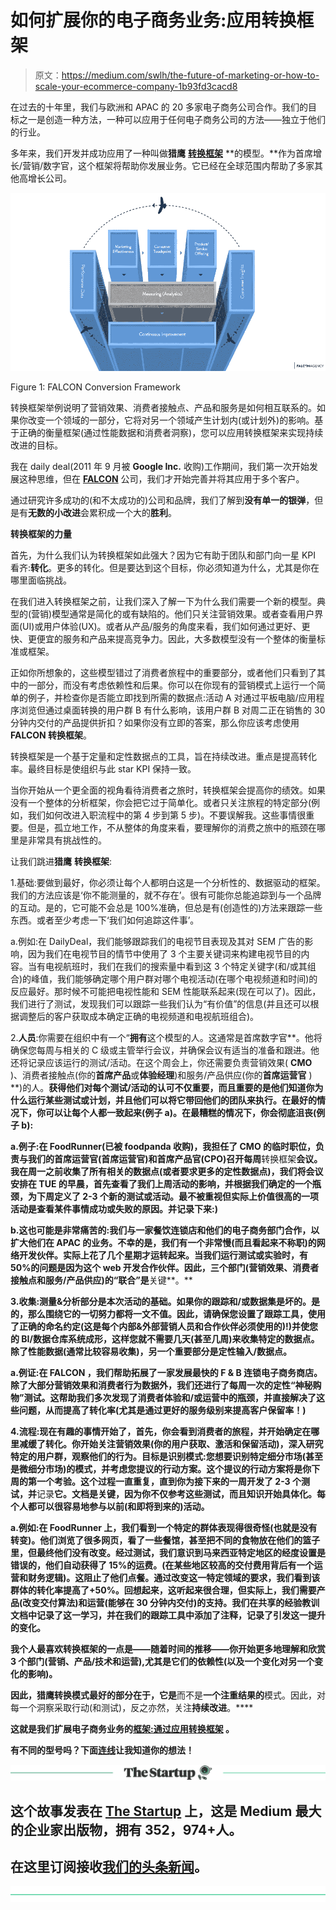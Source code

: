 # 如何扩展你的电子商务业务:应用转换框架

> 原文：<https://medium.com/swlh/the-future-of-marketing-or-how-to-scale-your-ecommerce-company-1b93fd3cacd8>

在过去的十年里，我们与欧洲和 APAC 的 20 多家电子商务公司合作。我们的目标之一是创造一种方法，一种可以应用于任何电子商务公司的方法——独立于他们的行业。

多年来，我们开发并成功应用了一种叫做**猎鹰** [**转换框架**](https://entrepreneurship7.com/2018/08/09/how-to-scale-your-ecommerce-business-conversion-framework/) **的模型。**作为首席增长/营销/数字官，这个框架将帮助你发展业务。它已经在全球范围内帮助了多家其他高增长公司。

![](img/f341dce54fdd2eab06959632461bd2bc.png)

Figure 1: FALCON Conversion Framework

转换框架举例说明了营销效果、消费者接触点、产品和服务是如何相互联系的。如果你改变一个领域的一部分，它将对另一个领域产生计划内(或计划外)的影响。基于正确的衡量框架(通过性能数据和消费者洞察)，您可以应用转换框架来实现持续改进的目标。

我在 daily deal(2011 年 9 月被 **Google Inc.** 收购)工作期间，我们第一次开始发展这种思维，但在 [**FALCON**](http://www.falcon-agency.com) 公司，我们才开始完善并将其应用于多个客户。

通过研究许多成功的(和不太成功的)公司和品牌，我们了解到**没有单一的银弹**，但是有**无数的小改进**会累积成一个大的**胜利**。

**转换框架的力量**

首先，为什么我们认为转换框架如此强大？因为它有助于团队和部门向一星 KPI 看齐:**转化**。更多的转化。但是要达到这个目标，你必须知道为什么，尤其是你在哪里面临挑战。

在我们进入转换框架之前，让我们深入了解一下为什么我们需要一个新的模型。典型的(营销)模型通常是简化的或有缺陷的。他们只关注营销效果。或者查看用户界面(UI)或用户体验(UX)。或者从产品/服务的角度来看，我们如何通过更好、更快、更便宜的服务和产品来提高竞争力。因此，大多数模型没有一个整体的衡量标准或框架。

正如你所想象的，这些模型错过了消费者旅程中的重要部分，或者他们只看到了其中的一部分，而没有考虑依赖性和后果。你可以在你现有的营销模式上运行一个简单的例子，并检查你是否能立即找到所需的数据点:活动 A 对通过平板电脑/应用程序浏览但通过桌面转换的用户群 B 有什么影响，该用户群 B 对周二正在销售的 30 分钟内交付的产品提供折扣？如果你没有立即的答案，那么你应该考虑使用 **FALCON 转换框架**。

转换框架是一个基于定量和定性数据点的工具，旨在持续改进。重点是提高转化率。最终目标是使组织与此 star KPI 保持一致。

当你开始从一个更全面的视角看待消费者之旅时，转换框架会提高你的绩效。如果没有一个整体的分析框架，你会把它过于简单化。或者只关注旅程的特定部分(例如，我们如何改进入职流程中的第 4 步到第 5 步)。不要误解我。这些事情很重要。但是，孤立地工作，不从整体的角度来看，要理解你的消费之旅中的瓶颈在哪里是非常具有挑战性的。

让我们跳进**猎鹰** **转换框架**:

1.基础:要做到最好，你必须让每个人都明白这是一个分析性的、数据驱动的框架。我们的方法应该是‘你不能测量的，就不存在’。很有可能你总能追踪到与一个品牌的互动。是的，它可能不会总是 100%准确，但总是有(创造性的)方法来跟踪一些东西。或者至少考虑一下‘我们如何追踪这件事’。

a.例如:在 DailyDeal，我们能够跟踪我们的电视节目表现及其对 SEM 广告的影响，因为我们在电视节目的情节中使用了 3 个主要关键词来构建电视节目的内容。当有电视航班时，我们在我们的搜索量中看到这 3 个特定关键字(和/或其组合)的峰值，我们能够确定哪个用户群对哪个电视活动(在哪个电视频道和时间)的反应最好。那时候不可能把电视性能和 SEM 性能联系起来(现在可以了)。因此，我们进行了测试，发现我们可以跟踪一些我们认为“有价值”的信息(并且还可以根据调整后的客户获取成本确定正确的电视频道和电视航班组合)。

2.**人员**:你需要在组织中有一个“**拥有**这个模型的人。这通常是首席数字官**。他将确保您每周与相关的 C 级或主管举行会议，并确保会议有适当的准备和跟进。他还将记录应该运行的测试/活动。在这个周会上，你还需要负责营销效果( **CMO** )、消费者接触点(你的**首席产品**或**体验经理**)和服务/产品供应(你的**首席运营官** ) **)的人。**获得他们对每个测试/活动的认可不仅重要，而且重要的是他们知道你为什么运行某些测试或计划，并且他们可以将它带回他们的团队来执行。在最好的情况下，你可以让每个人都一致起来(例子 a)。在最糟糕的情况下，你会彻底沮丧(例子 b):**

**a.例子:在 FoodRunner(已被 foodpanda 收购)，我担任了 CMO 的临时职位，负责与我们的首席运营官(首席运营官)和首席产品官(CPO)召开每周**转换框架**会议。我在周一之前收集了所有相关的数据点(或者要求更多的定性数据点)，我们将会议安排在 TUE 的早晨，首先查看了我们上周活动的影响，并根据我们确定的一个瓶颈，为下周定义了 2-3 个新的测试或活动。最不被重视但实际上价值很高的一项活动是查看某件事情成功或失败的原因。并记录下来:)**

**b.这也可能是非常痛苦的:我们与一家餐饮连锁店和他们的电子商务部门合作，以扩大他们在 APAC 的业务。不幸的是，我们有一个非常慢(而且看起来不称职)的网络开发伙伴。实际上花了几个星期才运转起来。当我们运行测试或实验时，有 50%的问题是因为这个 web 开发合作伙伴。因此，三个部门(营销效果、消费者接触点和服务/产品供应)的“联合”是**关键**。**

**3.**收集**:**测量&分析**部分是本次活动的基础。如果你的跟踪和/或数据集是坏的。是的，那么围绕它的一切努力都将一文不值。因此，请确保您设置了跟踪工具，使用了正确的命名约定(这是每个内部&外部营销人员和合作伙伴必须使用的)!)并使您的 BI/数据仓库系统成形，这样您就不需要几天(甚至几周)来收集特定的数据点。除了性能数据(通常比较容易收集)，另一个重要部分是定性输入/数据点。**

**a.例证:在 **FALCON** ，我们帮助拓展了一家发展最快的 F & B 连锁电子商务商店。除了大部分营销效果和消费者行为数据外，我们还进行了每周一次的定性“神秘购物”测试。这帮助我们多次发现了消费者体验和/或运营中的瓶颈，并直接解决了这些问题，从而提高了转化率(尤其是通过更好的服务级别来提高客户保留率！)**

**4.**流程:**现在有趣的事情开始了，首先，你会看到消费者的旅程，并开始确定**在哪里**减缓了转化。你开始关注营销效果(你的用户获取、激活和保留活动)，深入研究特定的用户群，观察他们的行为。目标是识别模式:您想要识别特定细分市场(甚至是微细分市场)的模式，并考虑您提议的行动方案。这个提议的行动方案将是你下周的第一个考验。这个过程一直重复，直到你为接下来的一周开发了 2-3 个测试，并**记录**它。文档是关键，因为你不仅参考这些测试，而且知识开始具体化。每个人都可以很容易地参与以前(和即将到来的)活动。**

**a.例如:在 FoodRunner 上，我们看到一个特定的群体表现得很奇怪(也就是没有转变)。他们浏览了很多网页，看了一些餐馆，甚至把不同的食物放在他们的篮子里，但最终他们没有改变。经过测试，我们意识到马来西亚特定地区的经度设置是错误的，他们自动获得了 15%的运费。(在某些地区较高的交付费用背后有一个运营和财务逻辑)。这阻止了他们点餐。通过改变这一特定领域的要求，我们看到该群体的转化率提高了+50%。回想起来，这听起来很合理，但实际上，我们需要产品(改变交付算法)和运营(能够在 30 分钟内交付)的支持。我们在共享的经验教训文档中记录了这一学习，并在我们的跟踪工具中添加了注释，记录了引发这一提升的变化。**

**我个人最喜欢转换框架的一点是——随着时间的推移——你开始更多地理解和欣赏 3 个部门(营销、产品/技术和运营),尤其是它们的依赖性(以及一个变化对另一个变化的影响)。**

**因此，**猎鹰转换模式**最好的部分在于，它是**而不是**一个注重结果的**模式。因此，对每一个洞察采取行动(和测试)，反之亦然，关注**持续改进**。****

**这就是我们扩展电子商务业务的[框架:通过应用**转换框架**](https://entrepreneurship7.com/2018/08/09/how-to-scale-your-ecommerce-business-conversion-framework/) 。**

**有不同的型号吗？下面[连线](https://www.linkedin.com/in/max-f-scheichenost-1981733a/)让我知道你的想法！**

**[![](img/308a8d84fb9b2fab43d66c117fcc4bb4.png)](https://medium.com/swlh)**

## **这个故事发表在 [The Startup](https://medium.com/swlh) 上，这是 Medium 最大的企业家出版物，拥有 352，974+人。**

## **在这里订阅接收[我们的头条新闻](http://growthsupply.com/the-startup-newsletter/)。**

**[![](img/b0164736ea17a63403e660de5dedf91a.png)](https://medium.com/swlh)**